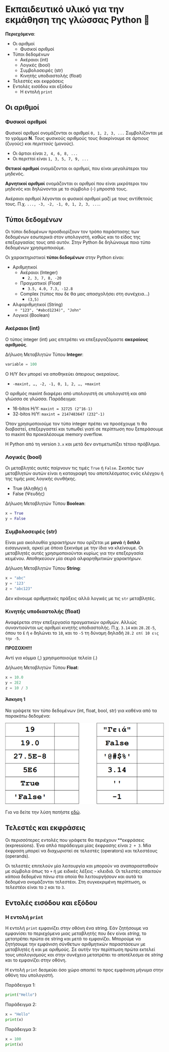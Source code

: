 # Εκπαιδευτικό υλικό για την εκμάθηση της γλώσσας Python 🐍

**Περιεχόμενα**:

- Οι αριθµοί
  - Φυσικοί αριθµοί
- Τύποι δεδομένων
  - Ακέραιοι (int)
  - Λογικές (bool)
  - Συμβολοσειρές (str)
  - Κινητής υποδιαστολής (float)
- Τελεστές και εκφράσεις
- Εντολές εισόδου και εξόδου
  - Η εντολή `print`

## Οι αριθµοί

### Φυσικοί αριθµοί

Φυσικοί αριθµοί ονοµάζονται οι αριθµοί `0, 1, 2, 3, ...` Συµβολίζονται µε το γράµµα **Ν**.
Τους φυσικούς αριθµούς τους διακρίνουµε σε *άρτιους* (ζυγούς) και *περιττούς* (µονούς).

- Οι άρτιοι είναι `2, 4, 6, 8, ...`
- Οι περιττοί είναι `1, 3, 5, 7, 9, ...`

**Θετικοί αριθµοί** ονοµάζονται οι αριθµοί, που είναι µεγαλύτεροι του µηδενός.

**Αρνητικοί αριθµοί** ονοµάζονται οι αριθµοί που είναι µικρότεροι του µηδενός και δηλώνονται µε το σύµβολο (-) µπροστά τους.

Ακέραιοι αριθµοί λέγονται οι φυσικοί αριθµοί µαζί µε τους αντίθετούς τους. Π.χ. `..., -3, -2, -1, 0, 1, 2, 3, ...`.

## Τύποι δεδομένων

Οι τύποι δεδομένων προσδιορίζουν τον τρόπο παράστασης των δεδομένων εσωτερικά στον υπολογιστή, καθώς και το είδος της επεξεργασίας τους από αυτόν. Στην Python δε δηλώνουμε ποιο τύπο δεδομένων χρησιμοποιούμε.

Οι χαρακτηριστικοί **τύποι δεδομένων** στην Python είναι:

- Αριθµητικοί
  - Ακέραιοι (Integer)
    - `2, 3, 7, 8, -20`
  - Πραγµατικοί (Float)
    - `3.5, 4.0, 7.3, -12.8`
  - Complex (τύπος που δε θα μας απασχολήσει στη συνέχεια...)
    - `(3,5)`
- Αλφαριθµητικοί (String)
  - `"123", "#abcd1234)", "John"`
- Λογικοί (Boolean)

### Ακέραιοι (int)

Ο τύπος integer (int) µας επιτρέπει να επεξεργαζόµαστε **ακεραίους αριθµούς**.

Δήλωση Μεταβλητών Τύπου **Integer**:

```python
variable = 100
```

Ο Η/Υ δεν µπορεί να αποθηκεύει άπειρους ακεραίους.

- `-maxint, …, -2, -1, 0, 1, 2, …, +maxint`

Ο αριθµός maxint διαφέρει από υπολογιστή σε υπολογιστή και από γλώσσα σε γλώσσα. Παράδειγµα:

- 16-bitos Η/Υ: `maxint = 32725 (2^16-1)`
- 32-bitos Η/Υ: `maxint = 2147483647 (232^-1)`

Όταν χρησιµοποιούµε τον τύπο integer πρέπει να προσέχουµε τι θα διαβαστεί, επεξεργαστεί και τυπωθεί γιατί σε περίπτωση που ξεπεράσουµε το maxint θα προκαλέσουµε memory overflow.

Η Python από τη version `3.x` και µετά δεν αντιµετωπίζει τέτοιο πρόβληµα.

### Λογικές (bool)

Οι µεταβλητές αυτές παίρνουν τις τιµές `True` ή `False`. Σκοπός των µεταβλητών αυτών είναι η καταγραφή του αποτελέσµατος
ενός ελέγχου ή της τιµής µιας λογικής συνθήκης.

- True (Αληθής) ή
- False (Ψευδής)

Δήλωση Μεταβλητών Τύπου **Boolean**:

```python
x = True
y = False
```

### Συμβολοσειρές (str)

Είναι μια ακολουθία χαρακτήρων που ορίζεται με **μονά** ή **διπλά** εισαγωγικά, αρκεί με όποια ξεκινάμε με την ίδια να κλείνουμε. Οι µεταβλητές αυτές χρησιµοποιούνται κυρίως για την επεξεργασία κειµένου. Αποθηκεύουν µία σειρά αλφαρηθµιτικών χαρακτήρων.

Δήλωση Μεταβλητών Τύπου **String**:

```python
x = "abc"
y = '123'
z = "abc123"
```

Δεν κάνουµε αριθµητικές πράξεις αλλά λογικές µε τις `str` µεταβλητές.

### Κινητής υποδιαστολής (float)

Αναφέρεται στην επεξεργασία πραγµατικών αριθµών. Αλλιώς συναντιούνται ως αριθµοί κινητής υποδιαστολής. Π.χ. `3.14` και `28.2E-5`, όπου το `E` ή `e` δηλώνει το `10`, και το `-5` τη
δύναμη δηλαδή `28.2 επί 10 εις την -5`.

**ΠΡΟΣΟΧΗ!!!**

Αντί για κόμμα (,) χρησιμοποιούμε τελεία (.)

Δήλωση Μεταβλητών Τύπου **Float**:

```python
x = 10.0
y = 2E2
z = 10 / 3
```

#### Άσκηση 1

Να γράψετε τον τύπο δεδομένων (int, float, bool, str) για καθένα από τα παρακάτω δεδομένα:

![Exercise 1](images/Exercise_1.PNG)

Για να δείτε την λύση πατήστε [εδώ](images/Exercise_1S.PNG).

## Τελεστές και εκφράσεις

Οι περισσότερες εντολές που γράφετε θα περιέχουν **εκφράσεις (expressions). Ένα απλό παράδειγμα μίας έκφρασης είναι `2 + 3`. Μία έκφραση μπορεί να διαχωριστεί σε τελεστές (operators) και τελεστέους (operands).

Οι τελεστές επιτελούν μία λειτουργία και μπορούν να αναπαρασταθούν με σύμβολα όπως το `+` ή με ειδικές λέξεις - κλειδιά. Οι τελεστές απαιτούν κάποια δεδομένα πάνω στα οποία θα λειτουργήσουν και αυτά τα δεδομένα ονομάζονται τελεστέοι. Στη συγκεκριμένη περίπτωση, οι *τελεστέοι* είναι το `2` και το `3`.

## Εντολές εισόδου και εξόδου

### Η εντολή `print`

Η εντολή `print` εμφανίζει στην οθόνη ένα string. Εάν ζητήσουμε να εμφανίσει το περιεχόμενο μιας μεταβλητής που δεν είναι *string*, το μετατρέπει πρώτα σε string και μετά το εμφανίζει. Μπορούμε να ζητήσουμε την εμφάνιση σύνθετων αριθμητικών παραστάσεων με μεταβλητές ή και με αριθμούς. Σε αυτήν την περίπτωση πρώτα εκτελεί τους υπολογισμούς και στην συνέχεια μετατρέπει το αποτέλεσμα σε *string* και το εμφανίζει στην οθόνη.

Η εντολή `print` δεσµεύει όσο χώρο απαιτεί το προς εµφάνιση µήνυµα στην οθόνη του υπολογιστή.

Παράδειγµα 1:

```python
print("Hello")
```

Παράδειγµα 2:

```python
x = "Hello"
print(x)
```

Παράδειγµα 3:

```python
x = 100
print(x)
```

